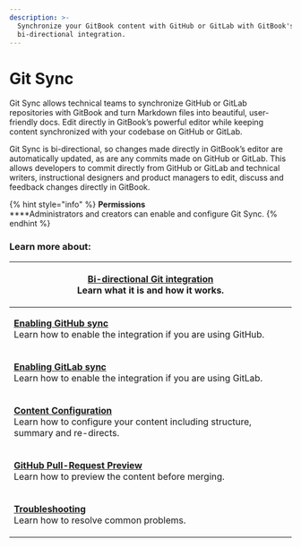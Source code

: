 ```yaml
---
description: >-
  Synchronize your GitBook content with GitHub or GitLab with GitBook's
  bi-directional integration.
---
```


# Git Sync

Git Sync allows technical teams to synchronize GitHub or GitLab repositories with GitBook and turn Markdown files into beautiful, user-friendly docs. Edit directly in GitBook’s powerful editor while keeping content synchronized with your codebase on GitHub or GitLab.

Git Sync is bi-directional, so changes made directly in GitBook’s editor are automatically updated, as are any commits made on GitHub or GitLab. This allows developers to commit directly from GitHub or GitLab and technical writers, instructional designers and product managers to edit, discuss and feedback changes directly in GitBook.&#x20;

{% hint style="info" %}
**Permissions**\
****Administrators and creators can enable and configure Git Sync.
{% endhint %}

### Learn more about:

| <p><a href="bi-directional-git-integration.md"><strong>Bi-directional Git integration</strong></a><br>Learn what it is and how it works.</p>                             |
| ------------------------------------------------------------------------------------------------------------------------------------------------------------------------ |
| <p><a href="enabling-github-sync.md"><strong>Enabling GitHub sync</strong></a><br>Learn how to enable the integration if you are using GitHub.</p>                       |
| <p><a href="enabling-gitlab-sync.md"><strong>Enabling GitLab sync</strong></a><br>Learn how to enable the integration if you are using GitLab.</p>                       |
| <p><a href="content-configuration.md"><strong>Content Configuration</strong></a><br>Learn how to configure your content including structure, summary and re-directs.</p> |
| <p><a href="github-pull-request-preview.md"><strong>GitHub Pull-Request Preview</strong></a><br>Learn how to preview the content before merging.</p>                     |
| <p><a href="troubleshooting.md"><strong>Troubleshooting</strong></a><br>Learn how to resolve common problems.</p>                                                        |

